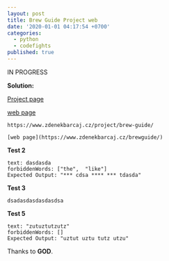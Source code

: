 ```yaml
---
layout: post
title: Brew Guide Project web
date: '2020-01-01 04:17:54 +0700'
categories:
  - python
  - codefights
published: true
---
```


IN PROGRESS

**Solution:**

[Project page](https://www.zdenekbarcaj.cz/project/brew-guide/)

[web page](https://www.zdenekbarcaj.cz/brewguide/)

```
https://www.zdenekbarcaj.cz/project/brew-guide/
```

```
[web page](https://www.zdenekbarcaj.cz/brewguide/)
```

**Test 2**

```
text: dasdasda
forbiddenWords: ["the",  "like"]
Expected Output: "*** cdsa **** *** tdasda"
```

**Test 3**

```
dsadasdasdasdasdsa
```

**Test 5**

```
text: "zutuztutzutz"
forbiddenWords: []
Expected Output: "uztut uztu tutz utzu"
```

Thanks to **GOD**.
